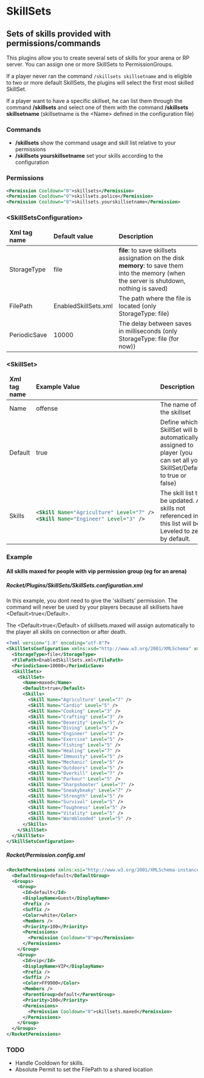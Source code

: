 ﻿# SkillSets

## Sets of skills provided with permissions/commands

This plugins allow you to create several sets of skills for your arena or RP server.
You can assign one or more SkillSets to PermissionGroups.

If a player never ran the command `/skillsets skillsetname` and is eligible to two or more default SkillSets, the plugins will
select the first most skilled SkillSet.

If a player want to have a specific skillset, he can list them through the command **/skillsets**
and select one of them with the command **/skillsets skillsetname** (skillsetname is the &lt;Name&gt; defined in the configuration file)

### Commands

*   **/skillsets** show the command usage and skill list relative to your permissions
*   **/skillsets yourskillsetname** set your skills according to the configuration

### Permissions

```xml
<Permission Cooldown="0">skillsets</Permission>
<Permission Cooldown="0">skillsets.police</Permission>
<Permission Cooldown="0">skillsets.yourskillsetname</Permission>
```

### &lt;SkillSetsConfiguration&gt;

<table>

<thead>

<tr>

<td>
<strong>Xml tag name</strong>
</td>

<td><strong>Default value</strong></td>

<td><strong>Description</strong></td>

</tr>

</thead>

<tbody>

<tr>

<td>StorageType</td>

<td>file</td>

<td><strong>file</strong>: to save skillsets assignation on the disk<br><strong>memory</strong>: to save them into the memory (when the server is shutdown, nothing is saved)</td>

</tr>

<tr>

<td>FilePath</td>

<td>EnabledSkillSets.xml</td>

<td>The path where the file is located (only StorageType: file)</td>

</tr>

<tr>

<td>PeriodicSave</td>

<td>10000</td>

<td>The delay between saves in milliseconds (only StorageType: file (for now))</td>

</tr>

</tbody>

</table>

### &lt;SkillSet&gt;

<table>

<thead>

<tr>

<td>
<strong>Xml tag name</strong>
</td>

<td><strong>Example Value</strong></td>

<td><strong>Description</strong></td>

</tr>

</thead>

<tbody>

<tr>

<td>Name</td>

<td>offense</td>

<td>The name of the skillset</td>

</tr>

<tr>

<td>Default</td>

<td>true</td>

<td>Define which SkillSet will be automatically assigned to player (you can set all your SkillSet/Default to true or false)</td>

</tr>

<tr>

<td>Skills</td>

<td>

```xml
<Skill Name="Agriculture" Level="7" />
<Skill Name="Engineer" Level="3" />
```

</td>

<td>The skill list to be updated. All skills not referenced in this list will be Leveled to zero by default.</td>

</tr>

</tbody>

</table>

### Example

#### All skills maxed for people with vip permission group (eg for an arena)

##### Rocket/Plugins/SkillSets/SkillSets.configuration.xml

In this example, you dont need to give the 'skillsets' permission. The command will never be used by your players because all skillsets have &lt;Default&gt;true&lt;/Default&gt;.

The &lt;Default&gt;true&lt;/Default&gt; of skillsets.maxed will assign automatically to the player all skills on connection or after death.

```xml
<?xml version="1.0" encoding="utf-8"?>
<SkillSetsConfiguration xmlns:xsd="http://www.w3.org/2001/XMLSchema" xmlns:xsi="http://www.w3.org/2001/XMLSchema-instance">
  <StorageType>file</StorageType>
  <FilePath>EnabledSkillSets.xml</FilePath>
  <PeriodicSave>10000</PeriodicSave>
  <SkillSets>
    <SkillSet>
      <Name>maxed</Name>
      <Default>true</Default>
      <Skills>
        <Skill Name="Agriculture" Level="7" />
        <Skill Name="Cardio" Level="5" />
        <Skill Name="Cooking" Level="3" />
        <Skill Name="Crafting" Level="3" />
        <Skill Name="Dexerity" Level="5" />
        <Skill Name="Diving" Level="5" />
        <Skill Name="Engineer" Level="3" />
        <Skill Name="Exercise" Level="5" />
        <Skill Name="Fishing" Level="5" />
        <Skill Name="Healing" Level="7" />
        <Skill Name="Immunity" Level="5" />
        <Skill Name="Mechanic" Level="5" />
        <Skill Name="Outdoors" Level="5" />
        <Skill Name="Overkill" Level="7" />
        <Skill Name="Parkour" Level="5" />
        <Skill Name="Sharpshooter" Level="7" />
        <Skill Name="Sneakybeaky" Level="7" />
        <Skill Name="Strength" Level="5" />
        <Skill Name="Survival" Level="5" />
        <Skill Name="Toughness" Level="5" />
        <Skill Name="Vitality" Level="5" />
        <Skill Name="Warmblooded" Level="5" />
      </Skills>
    </SkillSet>
  </SkillSets>
</SkillSetsConfiguration>
```

##### Rocket/Permission.config.xml

```xml
<RocketPermissions xmlns:xsi="http://www.w3.org/2001/XMLSchema-instance" xmlns:xsd="http://www.w3.org/2001/XMLSchema">
  <DefaultGroup>default</DefaultGroup>
  <Groups>
    <Group>
      <Id>default</Id>
      <DisplayName>Guest</DisplayName>
      <Prefix />
      <Suffix />
      <Color>white</Color>
      <Members />
      <Priority>100</Priority>
      <Permissions>
        <Permission Cooldown="0">p</Permission>
      </Permissions>
    </Group>
    <Group>
      <Id>vip</Id>
      <DisplayName>VIP</DisplayName>
      <Prefix />
      <Suffix />
      <Color>FF9900</Color>
      <Members />
      <ParentGroup>default</ParentGroup>
      <Priority>100</Priority>
      <Permissions>
        <Permission Cooldown="0">skillsets.maxed</Permission>
      </Permissions>
    </Group>
  </Groups>
</RocketPermissions>
```

### TODO

*   Handle Cooldown for skills.<SkillSetName>
*   Absolute <FilePath> Permit to set the FilePath to a shared location